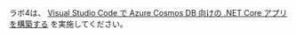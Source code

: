 ラボ4は、
[Visual Studio Code で Azure Cosmos DB 向けの .NET Core アプリを構築する](https://docs.microsoft.com/ja-jp/learn/modules/build-cosmos-db-app-with-vscode/)
を実施してください。

